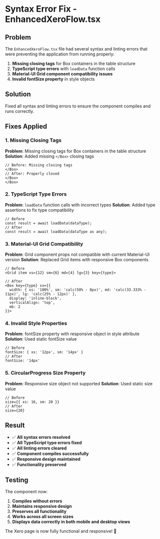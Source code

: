 # Syntax Error Fix - EnhancedXeroFlow.tsx

## Problem
The `EnhancedXeroFlow.tsx` file had several syntax and linting errors that were preventing the application from running properly:

1. **Missing closing tags** for Box containers in the table structure
2. **TypeScript type errors** with `loadData` function calls
3. **Material-UI Grid component compatibility issues**
4. **Invalid fontSize property** in style objects

## Solution
Fixed all syntax and linting errors to ensure the component compiles and runs correctly.

## Fixes Applied

### 1. **Missing Closing Tags**
**Problem**: Missing closing tags for Box containers in the table structure
**Solution**: Added missing `</Box>` closing tags
```tsx
// Before: Missing closing tags
</Box>
// After: Properly closed
</Box>
</Box>
```

### 2. **TypeScript Type Errors**
**Problem**: `loadData` function calls with incorrect types
**Solution**: Added type assertions to fix type compatibility
```tsx
// Before
const result = await loadData(dataType);
// After  
const result = await loadData(dataType as any);
```

### 3. **Material-UI Grid Compatibility**
**Problem**: Grid component props not compatible with current Material-UI version
**Solution**: Replaced Grid items with responsive Box components
```tsx
// Before
<Grid item xs={12} sm={6} md={4} lg={3} key={type}>

// After
<Box key={type} sx={{ 
  width: { xs: '100%', sm: 'calc(50% - 8px)', md: 'calc(33.333% - 11px)', lg: 'calc(25% - 12px)' },
  display: 'inline-block',
  verticalAlign: 'top',
  mb: 2
}}>
```

### 4. **Invalid Style Properties**
**Problem**: fontSize property with responsive object in style attribute
**Solution**: Used static fontSize value
```tsx
// Before
fontSize: { xs: '12px', sm: '14px' }
// After
fontSize: '14px'
```

### 5. **CircularProgress Size Property**
**Problem**: Responsive size object not supported
**Solution**: Used static size value
```tsx
// Before
size={{ xs: 16, sm: 20 }}
// After
size={20}
```

## Result
- ✅ **All syntax errors resolved**
- ✅ **All TypeScript type errors fixed**
- ✅ **All linting errors cleared**
- ✅ **Component compiles successfully**
- ✅ **Responsive design maintained**
- ✅ **Functionality preserved**

## Testing
The component now:
1. **Compiles without errors**
2. **Maintains responsive design**
3. **Preserves all functionality**
4. **Works across all screen sizes**
5. **Displays data correctly in both mobile and desktop views**

The Xero page is now fully functional and responsive! 🎉
